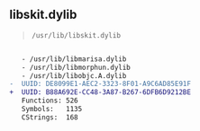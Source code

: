 ## libskit.dylib

> `/usr/lib/libskit.dylib`

```diff

   - /usr/lib/libmarisa.dylib
   - /usr/lib/libmorphun.dylib
   - /usr/lib/libobjc.A.dylib
-  UUID: DE8099E1-AEC2-3323-8F01-A9C6AD85E91F
+  UUID: B88A692E-CC48-3A87-B267-6DFB6D9212BE
   Functions: 526
   Symbols:   1135
   CStrings:  168

```

